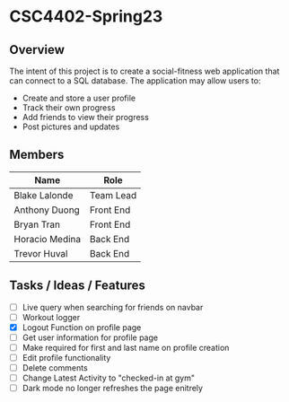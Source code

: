 # CSC4402-Spring23

## Overview

The intent of this project is to create a social-fitness web application that can connect to a SQL database. The application may allow users to:

- Create and store a user profile
- Track their own progress
- Add friends to view their progress
- Post pictures and updates

## Members

| Name           | Role      |
| -------------- | --------- |
| Blake Lalonde  | Team Lead |
| Anthony Duong  | Front End |
| Bryan Tran     | Front End |
| Horacio Medina | Back End  |
| Trevor Huval   | Back End  |

## Tasks / Ideas / Features

- [ ] Live query when searching for friends on navbar
- [ ] Workout logger
- [x] Logout Function on profile page
- [ ] Get user information for profile page
- [ ] Make required for first and last name on profile creation
- [ ] Edit profile functionality
- [ ] Delete comments
- [ ] Change Latest Activity to "checked-in at gym"
- [ ] Dark mode no longer refreshes the page enitrely
